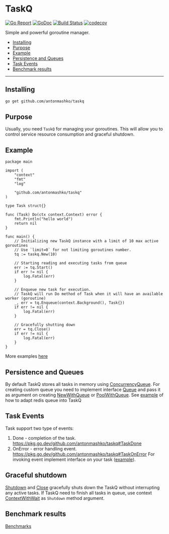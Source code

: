 # TaskQ
[![Go Report](https://goreportcard.com/badge/github.com/antonmashko/taskq)](https://goreportcard.com/report/github.com/antonmashko/taskq)
[![GoDoc](http://godoc.org/github.com/antonmashko/taskq?status.svg)](http://godoc.org/github.com/antonmashko/taskq)
[![Build Status](https://github.com/antonmashko/taskq/actions/workflows/test.yml/badge.svg)](https://github.com/antonmashko/taskq/actions/workflows/test.yml)
[![codecov](https://codecov.io/gh/antonmashko/taskq/branch/master/graph/badge.svg?token=1URHcPC5xo)](https://codecov.io/gh/antonmashko/taskq)

Simple and powerful goroutine manager.

* [Installing](#installing)
* [Purpose](#purpose)
* [Example](#example)
* [Persistence and Queues](#persistence-and-queues)
* [Task Events](#task-events)
* [Benchmark results](#benchmark-results)

---
## Installing 
```bash
go get github.com/antonmashko/taskq
```

## Purpose
Usually, you need `TaskQ` for managing your goroutines. This will allow you to control service resource consumption and graceful shutdown.

## Example

```golang
package main

import (
	"context"
	"fmt"
	"log"

	"github.com/antonmashko/taskq"
)

type Task struct{}

func (Task) Do(ctx context.Context) error {
	fmt.Println("hello world")
	return nil
}

func main() {
	// Initializing new TaskQ instance with a limit of 10 max active goroutines
	// Use `limit=0` for not limiting goroutines number.
	tq := taskq.New(10)

	// Starting reading and executing tasks from queue
	err := tq.Start()
	if err != nil {
		log.Fatal(err)
	}

	// Enqueue new task for execution.
	// TaskQ will run Do method of Task when it will have an available worker (goroutine)
	_, err = tq.Enqueue(context.Background(), Task{})
	if err != nil {
		log.Fatal(err)
	}

	// Gracefully shutting down
	err = tq.Close()
	if err != nil {
		log.Fatal(err)
	}
}

```
More examples [here](example)

## Persistence and Queues
By default TaskQ stores all tasks in memory using [ConcurrencyQueue](https://pkg.go.dev/github.com/antonmashko/taskq#ConcurrentQueue). For creating custom queue you need to implement interface [Queue](https://pkg.go.dev/github.com/antonmashko/taskq#Queue) and pass it as argument on creating [NewWithQueue](https://pkg.go.dev/github.com/antonmashko/taskq#NewWithQueue) or [PoolWithQueue](https://pkg.go.dev/github.com/antonmashko/taskq#PoolWithQueue).
See [example](example/redis-custom-queue) of how to adapt redis queue into TaskQ

## Task Events
Task support two type of events:
1. Done - completion of the task. https://pkg.go.dev/github.com/antonmashko/taskq#TaskDone
2. OnError - error handling event. https://pkg.go.dev/github.com/antonmashko/taskq#TaskOnError 
For invoking event implement interface on your task ([example](example/task-events)).

## Graceful shutdown
[Shutdown](https://pkg.go.dev/github.com/antonmashko/taskq#TaskQ.Shutdown) and [Close](https://pkg.go.dev/github.com/antonmashko/taskq#TaskQ.Close) gracefully shuts down the TaskQ without interrupting any active tasks. If TaskQ need to finish all tasks in queue, use context [ContextWithWait](https://pkg.go.dev/github.com/antonmashko/taskq#ContextWithWait) as `Shutdown` method argument.

## Benchmark results
[Benchmarks](benchmarks/readme.md)
